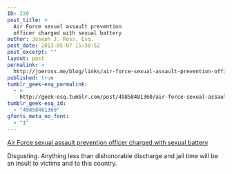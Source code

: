 ```yaml
---
ID: 220
post_title: >
  Air Force sexual assault prevention
  officer charged with sexual battery
author: Joseph J. Ross, Esq.
post_date: 2013-05-07 15:30:52
post_excerpt: ""
layout: post
permalink: >
  http://joeross.me/blog/links/air-force-sexual-assault-prevention-officer/
published: true
tumblr_geek-esq_permalink:
  - >
    http://geek-esq.tumblr.com/post/49858481360/air-force-sexual-assault-prevention-officer
tumblr_geek-esq_id:
  - "49858481360"
gfonts_meta_no_font:
  - "1"
---
```

<a href='http://www.politico.com/story/2013/05/air-force-sexual-prevention-officer-90974.html?hp=r3'>Air Force sexual assault prevention officer charged with sexual battery</a><div class="link_description"><p>Disgusting. Anything less than dishonorable discharge and jail time will be an insult to victims and to this country.</p></div>